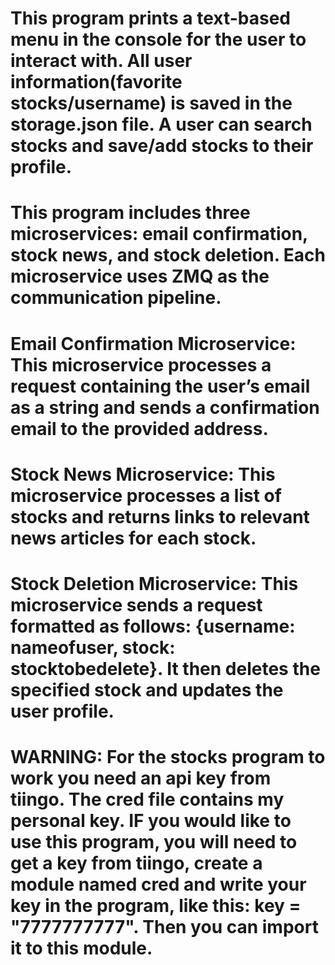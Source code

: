 # This program prints a text-based menu in the console for the user to interact with. All user information(favorite stocks/username) is saved in the storage.json file. A user can search stocks and save/add stocks to their profile.

# This program includes three microservices: email confirmation, stock news, and stock deletion. Each microservice uses ZMQ as the communication pipeline.

# **Email Confirmation Microservice**: This microservice processes a request containing the user’s email as a string and sends a confirmation email to the provided address.

# **Stock News Microservice**: This microservice processes a list of stocks and returns links to relevant news articles for each stock. 

# **Stock Deletion Microservice**: This microservice sends a request formatted as follows: {username: nameofuser, stock: stocktobedelete}. It then deletes the specified stock and updates the user profile.
 
# WARNING: For the stocks program to work you need an api key from tiingo. The cred file contains my personal key. IF you would like to use this program, you will need to get a key from tiingo, create a module named cred and write your key in the program, like this: key = "7777777777". Then you can import it to this module.
